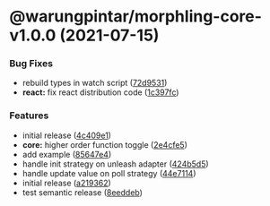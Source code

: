 # @warungpintar/morphling-core-v1.0.0 (2021-07-15)


### Bug Fixes

* rebuild types in watch script ([72d9531](https://gitlab.warungpintar.co/wartech/feature-toggle/commit/72d953109c0a3d0bd281ff385eb2f0fdbf753d6e))
* **react:** fix react distribution code ([1c397fc](https://gitlab.warungpintar.co/wartech/feature-toggle/commit/1c397fc95d13d0f93119fee8beb18ab40999859c))


### Features

* initial release ([4c409e1](https://gitlab.warungpintar.co/wartech/feature-toggle/commit/4c409e137b3e12e62e495ce31e8f9abb99175699))
* **core:** higher order function toggle ([2e4cfe5](https://gitlab.warungpintar.co/wartech/feature-toggle/commit/2e4cfe526b0ec1cb73bfb4fa18084115264b69b8))
* add example ([85647e4](https://gitlab.warungpintar.co/wartech/feature-toggle/commit/85647e465b23a54386bb8a8956a2c246d1985a69))
* handle init strategy on unleash adapter ([424b5d5](https://gitlab.warungpintar.co/wartech/feature-toggle/commit/424b5d51f567ba79ae3931be8c3ccf93f06beb33))
* handle update value on poll strategy ([44e7114](https://gitlab.warungpintar.co/wartech/feature-toggle/commit/44e711417d8bb9e61d3f2a7a7146fea89644add5))
* initial release ([a219362](https://gitlab.warungpintar.co/wartech/feature-toggle/commit/a219362135f41d0851f063734d3b72bc7570900e))
* test semantic release ([8eeddeb](https://gitlab.warungpintar.co/wartech/feature-toggle/commit/8eeddeb6861188e9164e3eded67e75ab730cabfd))
